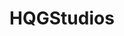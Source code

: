 ---
title: HQGStudios
crosslinks:
- TeamGifBattles
- hero0fwar
- Music
- HighQualityGifs
- reddCoin
---
